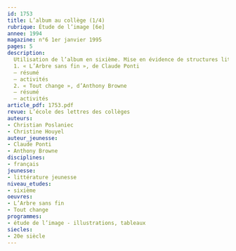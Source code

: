 ```yaml
---
id: 1753
title: L’album au collège (1/4) 
rubrique: Étude de l’image [6e]
annee: 1994
magazine: n°6 1er janvier 1995
pages: 5
description: 
  Utilisation de l’album en sixième. Mise en évidence de structures littéraires que soulignent les illustrations. Travail sur la connotation et l’intertextualité…
  1. « L’Arbre sans fin », de Claude Ponti
  – résumé
  – activités
  2. « Tout change », d’Anthony Browne
  – résumé
  – activités
article_pdf: 1753.pdf
revue: L’école des lettres des collèges
auteurs:
- Christian Poslaniec
- Christine Houyel
auteur_jeunesse:
- Claude Ponti
- Anthony Browne
disciplines:
- français
jeunesse:
- littérature jeunesse
niveau_etudes:
- sixième
oeuvres:
- L’Arbre sans fin
- Tout change
programmes:
- étude de l’image - illustrations, tableaux
siecles:
- 20e siècle
---
```

